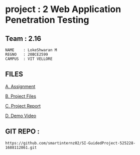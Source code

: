 # project : 2 Web Application Penetration Testing



## Team : 2.16

    NAME    : LokeShwaran M
    REGNO   : 20BCE2599
    CAMPUS  : VIT VELLORE

## FILES

[A. Assignment ](./A-Assignment/)

[B. Project Files ](./B-project-files/)

[C. Project Report](./C-Project%20Report/Team%202.16-pen-test.pdf)

[D. Demo Video](./D-Demo%20Video/)

## GIT REPO :
```
https://github.com/smartinternz02/SI-GuidedProject-525228-1688112861.git
```
